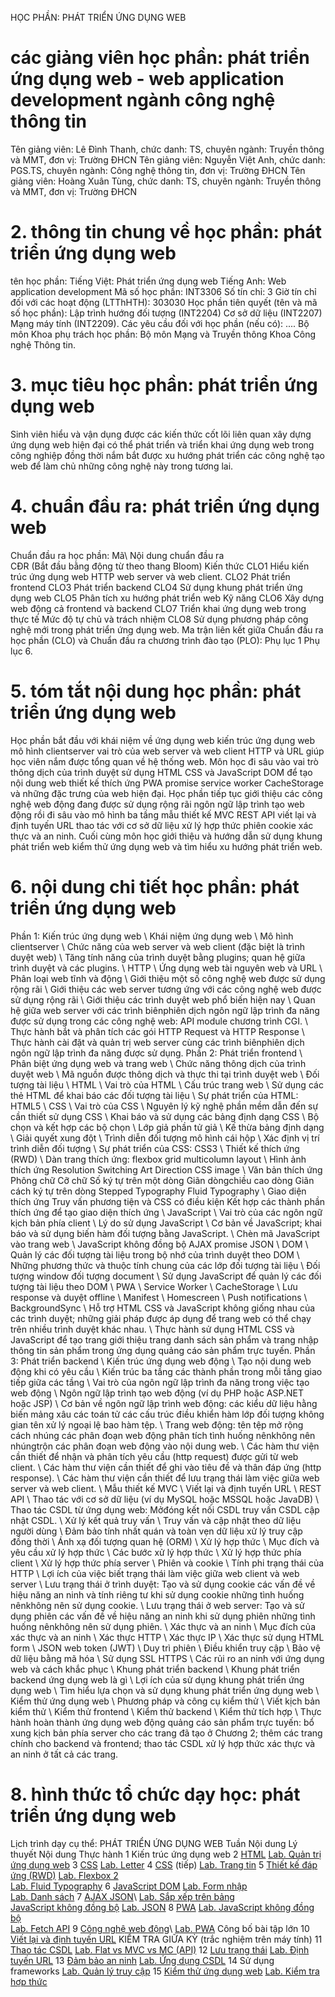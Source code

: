 HỌC PHẦN: PHÁT TRIỂN ỨNG DỤNG WEB
# các giảng viên học phần: phát triển ứng dụng web  - web application development ngành công nghệ thông tin
Tên giảng viên: Lê Đình Thanh, chức danh: TS, chuyên ngành: Truyền thông và MMT, đơn vị: Trường ĐHCN
Tên giảng viên: Nguyễn Việt Anh, chức danh: PGS.TS, chuyên ngành: Công nghệ thông tin, đơn vị: Trường ĐHCN
Tên giảng viên: Hoàng Xuân Tùng, chức danh: TS, chuyên ngành: Truyền thông và MMT, đơn vị: Trường ĐHCN
# 2. thông tin chung về học phần: phát triển ứng dụng web 
tên học phần:
Tiếng Việt: Phát triển ứng dụng web Tiếng Anh: Web application development
Mã số học phần: INT3306 Số tín chỉ: 3 Giờ tín chỉ đối với các hoạt động (LTThHTH): 303030 Học phần tiên quyết (tên và mã số học phần): Lập trình hướng đối tượng (INT2204) Cơ sở dữ liệu (INT2207) Mạng máy tính (INT2209). Các yêu cầu đối với học phần (nếu có): \.... Bộ môn Khoa phụ trách học phần: Bộ môn Mạng và Truyền thông Khoa Công nghệ Thông tin.
# 3. mục tiêu học phần: phát triển ứng dụng web
Sinh viên hiểu và vận dụng được các kiến thức cốt lõi liên quan xây dựng ứng dụng web hiện đại có thể phát triển và triển khai ứng dụng web trong công nghiệp đồng thời nắm bắt được xu hướng phát triển các công nghệ tạo web để làm chủ những công nghệ này trong tương lai.
# 4. chuẩn đầu ra: phát triển ứng dụng web
Chuẩn đầu ra học phần: Mã\ Nội dung chuẩn đầu ra\
CĐR (Bắt đầu bằng động từ theo thang Bloom) Kiến thức
CLO1 Hiểu kiến trúc ứng dụng web HTTP web server và web client.
CLO2 Phát triển frontend
CLO3 Phát triển backend
CLO4 Sử dụng khung phát triển ứng dụng web
CLO5 Phân tích xu hướng phát triển web
Kỹ năng
CLO6 Xây dựng web động cả frontend và backend
CLO7 Triển khai ứng dụng web trong thực tế
Mức độ tự chủ và trách nhiệm
CLO8 Sử dụng phương pháp công nghệ mới trong phát triển ứng dụng web. Ma trận liên kết giữa Chuẩn đầu ra học phần (CLO) và Chuẩn đầu ra
chương trình đào tạo (PLO): Phụ lục 1 Phụ lục 6.
# 5. tóm tắt nội dung học phần: phát triển ứng dụng web
Học phần bắt đầu với khái niệm về ứng dụng web kiến trúc ứng dụng web mô hình clientserver vai trò của web server và web client HTTP và URL giúp học viên nắm được tổng quan về hệ thống web. Môn học đi sâu vào vai trò thông dịch của trình duyệt sử dụng HTML CSS và JavaScript DOM để tạo nội dung web thiết kế thích ứng PWA promise service worker CacheStorage và những đặc trưng của web hiện đại. Học phần tiếp tục giới thiệu các công nghệ web động đang được sử dụng rộng rãi ngôn ngữ lập trình tạo web động rồi đi sâu vào mô hình ba tầng mẫu thiết kế MVC REST API viết lại và định tuyến URL thao tác với cơ sở dữ liệu xử lý hợp thức phiên cookie xác thực và an ninh. Cuối cùng môn học giới thiệu và hướng dẫn sử dụng khung phát triển web kiểm thử ứng dụng web và tìm hiểu xu hướng phát triển web.
# 6. nội dung chi tiết học phần: phát triển ứng dụng web
Phần 1: Kiến trúc ứng dụng web \ Khái niệm ứng dụng web \ Mô hình clientserver \ Chức năng của web server và web client (đặc biệt là trình duyệt web) \ Tăng tính năng của trình duyệt bằng plugins; quan hệ giữa trình duyệt và các plugins. \ HTTP \ Ứng dụng web tài nguyên web và URL \ Phân loại web tĩnh và động \ Giới thiệu một số công nghệ web được sử dụng rộng rãi \ Giới thiệu các web server tương ứng với các công nghệ web được sử dụng rộng rãi \ Giới thiệu các trình duyệt web phổ biến hiện nay \ Quan hệ giữa web server với các trình biênphiên dịch ngôn ngữ lập trình đa năng được sử dụng trong các công nghệ web: API module chương trình CGI. \ Thực hành bắt và phân tích các gói HTTP Request và HTTP Response \ Thực hành cài đặt và quản trị web server cùng các trình biênphiên dịch ngôn ngữ lập trình đa năng được sử dụng.
Phần 2: Phát triển frontend \ Phân biệt ứng dụng web và trang web \ Chức năng thông dịch của trình duyệt web \ Mã nguồn được thông dịch và thực thi tại trình duyệt web \ Đối tượng tài liệu \ HTML \ Vai trò của HTML \ Cấu trúc trang web \ Sử dụng các thẻ HTML để khai báo các đối tượng tài liệu \ Sự phát triển của HTML: HTML5 \ CSS \ Vai trò của CSS \ Nguyên lý kỹ nghệ phần mềm dẫn đến sự cần thiết sử dụng CSS \ Khai báo và sử dụng các bảng định dạng CSS \ Bộ chọn và kết hợp các bộ chọn \ Lớp giả phần tử giả \ Kế thừa bảng định dạng \ Giải quyết xung đột \ Trình diễn đối tượng mô hình cái hộp \ Xác định vị trí trình diễn đối tượng \ Sự phát triển của CSS: CSS3 \ Thiết kế thích ứng (RWD) \ Dàn trang thích ứng: flexbox grid multicolumn layout \ Hình ảnh thích ứng Resolution Switching Art Direction CSS image \ Văn bản thích ứng Phông chữ Cỡ chữ Số ký tự trên một dòng Giãn dòngchiều cao dòng Giãn cách ký tự trên dòng Stepped Typography Fluid Typography \ Giao diện thích ứng Truy vấn phương tiện và CSS có điều kiện Kết hợp các thành phần thích ứng để tạo giao diện thích ứng \ JavaScript \ Vai trò của các ngôn ngữ kịch bản phía client \ Lý do sử dụng JavaScript \ Cơ bản về JavaScript; khai báo và sử dụng biến hàm đối tượng bằng JavaScript. \ Chèn mã JavaScript vào trang web \ JavaScript không đồng bộ AJAX promise JSON \ DOM \ Quản lý các đối tượng tài liệu trong bộ nhớ của trình duyệt theo DOM \ Những phương thức và thuộc tính chung của các lớp đối tượng tài liệu \ Đối tượng window đối tượng document \ Sử dụng JavaScript để quản lý các đối tượng tài liệu theo DOM
\ PWA
\ Service Worker
\ CacheStorage
\ Lưu response và duyệt offline
\ Manifest
\ Homescreen
\ Push notifications
\ BackgroundSync \ Hỗ trợ HTML CSS và JavaScript không giống nhau của các trình duyệt; những giải pháp được áp dụng để trang web có thể chạy trên nhiều trình duyệt khác nhau. \ Thực hành sử dụng HTML CSS và JavaScript để tạo trang giới thiệu trang danh sách sản phẩm và trang nhập thông tin sản phẩm trong ứng dụng quảng cáo sản phẩm trực tuyến.
Phần 3: Phát triển backend \ Kiến trúc ứng dụng web động \ Tạo nội dung web động khi có yêu cầu \ Kiến trúc ba tầng các thành phần trong mỗi tầng giao tiếp giữa các tầng \ Vai trò của ngôn ngữ lập trình đa năng trong việc tạo web động \ Ngôn ngữ lập trình tạo web động (ví dụ PHP hoặc ASP.NET hoặc JSP) \ Cơ bản về ngôn ngữ lập trình web động: các kiểu dữ liệu hằng biến mảng xâu các toán tử các cấu trúc điều khiển hàm lớp đối tượng không gian tên xử lý ngoại lệ bao hàm tệp. \ Trang web động: tên tệp mở rộng cách nhúng các phân đoạn web động phân tích tình huống nênkhông nên nhúngtrộn các phân đoạn web động vào nội dung web. \ Các hàm thư viện cần thiết để nhận và phân tích yêu cầu (http request) được gửi từ web client. \ Các hàm thư viện cần thiết để ghi vào tiêu đề và thân đáp ứng (http response). \ Các hàm thư viện cần thiết để lưu trạng thái làm việc giữa web server và web client. \ Mẫu thiết kế MVC \ Viết lại và định tuyến URL \ REST API \ Thao tác với cơ sở dữ liệu (ví dụ MySQL hoặc MSSQL hoặc JavaDB) \ Thao tác CSDL từ ứng dụng web: Mởđóng kết nối CSDL truy vấn CSDL cập nhật CSDL. \ Xử lý kết quả truy vấn \ Truy vấn và cập nhật theo dữ liệu người dùng \ Đảm bảo tính nhất quán và toàn vẹn dữ liệu xử lý truy cập đồng thời \ Ánh xạ đối tượng quan hệ (ORM) \ Xử lý hợp thức \ Mục đích và yêu cầu xử lý hợp thức \ Các bước xử lý hợp thức \ Xử lý hợp thức phía client \ Xử lý hợp thức phía server \ Phiên và cookie \ Tính phi trạng thái của HTTP \ Lợi ích của việc biết trạng thái làm việc giữa web client và web server \ Lưu trạng thái ở trình duyệt: Tạo và sử dụng cookie các vấn đề về hiệu năng an ninh và tính riêng tư khi sử dụng cookie những tình huống nênkhông nên sử dụng cookie. \ Lưu trạng thái ở web server: Tạo và sử dụng phiên các vấn đề về hiệu năng an ninh khi sử dụng phiên những tình huống nênkhông nên sử dụng phiên. \ Xác thực và an ninh \ Mục đích của xác thực và an ninh \ Xác thực HTTP \ Xác thực IP \ Xác thực sử dụng HTML form \ JSON web token (JWT) \ Duy trì phiên \ Điều khiển truy cập \ Bảo vệ dữ liệu bằng mã hóa \ Sử dụng SSL HTTPS \ Các rủi ro an ninh với ứng dụng web và cách khắc phục \ Khung phát triển backend \ Khung phát triển backend ứng dụng web là gì \ Lợi ích của sử dụng khung phát triển ứng dụng web \ Tìm hiểu lựa chọn và sử dụng khung phát triển ứng dụng web \ Kiểm thử ứng dụng web \ Phương pháp và công cụ kiểm thử \ Viết kịch bản kiểm thử \ Kiểm thử frontend \ Kiểm thử backend \ Kiểm thử tích hợp \ Thực hành hoàn thành ứng dụng web động quảng cáo sản phẩm trực tuyến: bổ xung kịch bản phía server cho các trang đã tạo ở Chương 2; thêm các trang chính cho backend và frontend; thao tác CSDL xử lý hợp thức xác thực và an ninh ở tất cả các trang.
# 8. hình thức tổ chức dạy học: phát triển ứng dụng web
Lịch trình dạy cụ thể: PHÁT TRIỂN ỨNG DỤNG WEB Tuần Nội dung Lý thuyết Nội dung Thực hành 1 Kiến trúc ứng dụng web
2 [HTML](https:itest.com.vnlectswebappdevslidesch02.pdf) [Lab. Quản trị ứng dụng web](https:itest.com.vnlectswebappdevhosting)
3 [CSS](https:itest.com.vnlectswebappdevslidesch03.pdf) [Lab. Letter](https:itest.com.vnlectswebappdevletter)
4 [CSS](https:itest.com.vnlectswebappdevslidesch03.pdf) (tiếp) [Lab. Trang tin](https:itest.com.vnlectswebappdevwebpage)
5 [Thiết kế đáp ứng (RWD)](https:itest.com.vnlectswebappdevslidesrwd.pdf) [Lab. Flexbox 2](https:itest.com.vnlectswebappdevlayoutflexbox2.htm)\
[Lab. Fluid Typography](https:itest.com.vnlectswebappdevtypotypo2.htm)
6 [JavaScript DOM](https:itest.com.vnlectswebappdevslidesch041.pdf) [Lab. Form nhập](https:itest.com.vnlectswebappdevform)\
[Lab. Danh sách](https:itest.com.vnlectswebappdevtable)
7 [AJAX JSON](https:itest.com.vnlectswebappdevslidesch042.pdf)\ [Lab. Sắp xếp trên bảng](https:itest.com.vnlectswebappdevsortable)\
[JavaScript không đồng bộ](https:itest.com.vnlectswebappdevslidesadvjs.pdf) [Lab. JSON](https:itest.com.vnlectswebappdevjson)
8 [PWA](https:itest.com.vnlectswebappdevslidespwa.pdf) [Lab. JavaScript không đồng bộ](https:itest.com.vnlectswebappdevasyncjs)\
[Lab. Fetch API](https:itest.com.vnlectswebappdevfetch)
9 [Công nghệ web động](https:itest.com.vnlectswebappdevslidesch06.pdf)\ [Lab. PWA](https:itest.com.vnlectswebappdevpwa)
Công bố bài tập lớn
10 [Viết lại và định tuyến URL](https:itest.com.vnlectswebappdevslidesch09.pdf) KIỂM TRA GIỮA KỲ (trắc nghiệm trên máy tính)
11 [Thao tác CSDL](https:itest.com.vnlectswebappdevslidesch07.pdf) [Lab. Flat vs MVC vs MC (API)](https:itest.com.vnlectswebappdevmvc)
12 [Lưu trạng thái](https:itest.com.vnlectswebappdevslidesch08.pdf) [Lab. Định tuyến URL](https:itest.com.vnlectswebappdevroutingindex.htm)
13 [Đảm bảo an ninh](https:itest.com.vnlectswebappdevslidesch08.pdf) [Lab. Ứng dụng CSDL](https:itest.com.vnlectswebappdevdbindex.htm)
14 Sử dụng frameworks [Lab. Quản lý truy cập](https:itest.com.vnlectswebappdevauthorizationindex.htm)
15 [Kiểm thử ứng dụng web](https:itest.com.vnlectswebappdevtesting) [Lab. Kiểm tra hợp thức](https:itest.com.vnlectswebappdevvalidationindex.htm) 
